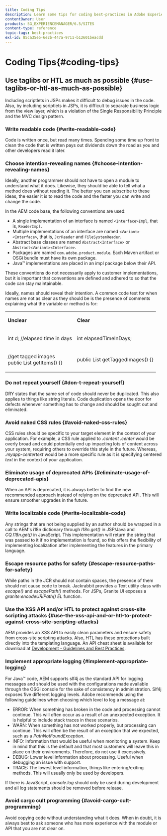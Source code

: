 ```yaml
---
title: Coding Tips
description: Learn some tips for coding best-practices in Adobe Experience Manager.
contentOwner: User
products: SG_EXPERIENCEMANAGER/6.5/SITES
content-type: reference
topic-tags: best-practices
exl-id: 85ca35e5-6e2b-447a-9711-b12601beacdd
---
```

# Coding Tips{#coding-tips}

## Use taglibs or HTL as much as possible {#use-taglibs-or-htl-as-much-as-possible}

Including scriptlets in JSPs makes it difficult to debug issues in the code. Also, by including scriptlets in JSPs, it is difficult to separate business logic from the view layer, which is a violation of the Single Responsibility Principle and the MVC design pattern.

### Write readable code {#write-readable-code}

Code is written once, but read many times. Spending some time up front to clean the code that is written pays out dividends down the road as you and other developers read it later.

### Choose intention-revealing names {#choose-intention-revealing-names}

Ideally, another programmer should not have to open a module to understand what it does. Likewise, they should be able to tell what a method does without reading it. The better you can subscribe to these ideas, the easier it is to read the code and the faster you can write and change the code.

In the AEM code base, the following conventions are used:


* A single implementation of an interface is named `<Interface>Impl`, that is, `ReaderImpl`.
* Multiple implementations of an interface are named `<Variant><Interface>`, that is, `JcrReader` and `FileSystemReader`.
* Abstract base classes are named `Abstract<Interface>` or `Abstract<Variant><Interface>`.
* Packages are named `com.adobe.product.module`. Each Maven artifact or OSGi bundle must have its own package.
* Java&trade; implementations are placed in an impl package below their API.


These conventions do not necessarily apply to customer implementations, but it is important that conventions are defined and adhered to so that the code can stay maintainable.

Ideally, names should reveal their intention. A common code test for when names are not as clear as they should be is the presence of comments explaining what the variable or method is for:

<table>
 <tbody>
  <tr>
   <td><p><strong>Unclear</strong></p> </td>
   <td><p><strong>Clear</strong></p> </td>
  </tr>
  <tr>
   <td><p>int d; //elapsed time in days</p> </td>
   <td><p>int elapsedTimeInDays;</p> </td>
  </tr>
  <tr>
   <td><p>//get tagged images<br /> public List getItems() {}</p> </td>
   <td><p>public List getTaggedImages() {}</p> </td>
  </tr>
 </tbody>
</table>

### Do not repeat yourself  {#don-t-repeat-yourself}

DRY states that the same set of code should never be duplicated. This also applies to things like string literals. Code duplication opens the door for defects whenever something has to change and should be sought out and eliminated.

### Avoid naked CSS rules {#avoid-naked-css-rules}

CSS rules should be specific to your target element in the context of your application. For example, a CSS rule applied to *.content .center* would be overly broad and could potentially end up impacting lots of content across your system, requiring others to override this style in the future. Whereas, *.myapp-centertext* would be a more specific rule as it is specifying centered *text* in the context of your application.

### Eliminate usage of deprecated APIs {#eliminate-usage-of-deprecated-apis}

When an API is deprecated, it is always better to find the new recommended approach instead of relying on the deprecated API. This will ensure smoother upgrades in the future.

### Write localizable code {#write-localizable-code}

Any strings that are not being supplied by an author should be wrapped in a call to AEM's i18n dictionary through *I18n.get()* in JSP/Java and *CQ.I18n.get()* in JavaScript. This implementation will return the string that was passed to it if no implementation is found, so this offers the flexibility of implementing localization after implementing the features in the primary language.

### Escape resource paths for safety {#escape-resource-paths-for-safety}

While paths in the JCR should not contain spaces, the presence of them should not cause code to break. Jackrabbit provides a Text utility class with *escape()* and *escapePath()* methods. For JSPs, Granite UI exposes a *granite:encodeURIPath() EL* function.

### Use the XSS API and/or HTL to protect against cross-site scripting attacks {#use-the-xss-api-and-or-htl-to-protect-against-cross-site-scripting-attacks}

AEM provides an XSS API to easily clean parameters and ensure safety from cross-site scripting attacks. Also, HTL has these protections built directly into the templating language. An API cheat sheet is available for download at [Development - Guidelines and Best Practices](/help/sites-developing/dev-guidelines-bestpractices.md).

### Implement appropriate logging {#implement-appropriate-logging}

For Java&trade; code, AEM supports slf4j as the standard API for logging messages and should be used with the configurations made available through the OSGi console for the sake of consistency in administration. Slf4j exposes five different logging levels. Adobe recommends using the following guidelines when choosing which level to log a message at:

* ERROR: When something has broken in the code and processing cannot continue. This will often occur as a result of an unexpected exception. It is helpful to include stack traces in these scenarios.
* WARN: When something has not worked properly, but processing can continue. This will often be the result of an exception that we expected, such as a *PathNotFoundException*.
* INFO: Information that would be useful when monitoring a system. Keep in mind that this is the default and that most customers will leave this in place on their environments. Therefore, do not use it excessively.
* DEBUG: Lower level information about processing. Useful when debugging an issue with support.
* TRACE: The lowest level information, things like entering/exiting methods. This will usually only be used by developers.

If there is JavaScript, *console.log* should only be used during development and all log statements should be removed before release.

### Avoid cargo cult programming {#avoid-cargo-cult-programming}

Avoid copying code without understanding what it does. When in doubt, it is always best to ask someone who has more experience with the module or API that you are not clear on.
